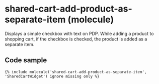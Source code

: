 # shared-cart-add-product-as-separate-item (molecule)

Displays a simple checkbox with text on PDP. While adding a product to shopping cart, if the checkbox is checked, the product is added as a separate item.

## Code sample

```
{% include molecule('shared-cart-add-product-as-separate-item', 'SharedCartWidget') ignore missing only %}
```
